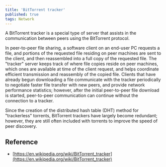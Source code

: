 ```yaml
---
title: 'BitTorrent tracker'
published: true
tags: Network
---
```


A BitTorrent tracker is a special type of server that assists in the
communication between peers using the BitTorrent protocol.

In peer-to-peer file sharing, a software client on an end-user PC requests a
file, and portions of the requested file residing on peer machines are sent to
the client, and then reassembled into a full copy of the requested file. The
"tracker" server keeps track of where file copies reside on peer machines,
which ones are available at time of the client request, and helps coordinate
efficient transmission and reassembly of the copied file. Clients that have
already begun downloading a file communicate with the tracker periodically to
negotiate faster file transfer with new peers, and provide network performance
statistics; however, after the initial peer-to-peer file download is started,
peer-to-peer communication can continue without the connection to a tracker.

Since the creation of the distributed hash table (DHT) method for
"trackerless" torrents, BitTorrent trackers have largely become
redundant; however, they are still often included with
torrents to improve the speed of peer discovery.

## Reference

- [https://en.wikipedia.org/wiki/BitTorrent_tracker](https://en.wikipedia.org/wiki/BitTorrent_tracker)
